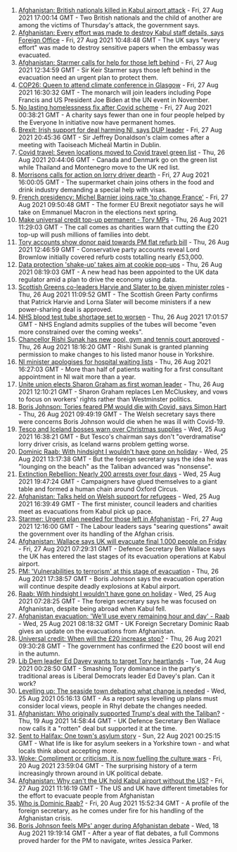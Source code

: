 1. [Afghanistan: British nationals killed in Kabul airport attack](https://www.bbc.co.uk/news/uk-58360592?at_medium=RSS&at_campaign=KARANGA) - Fri, 27 Aug 2021 17:00:14 GMT - Two British nationals and the child of another are among the victims of Thursday's attack, the government says.
2. [Afghanistan: Every effort was made to destroy Kabul staff details, says Foreign Office](https://www.bbc.co.uk/news/uk-58351938?at_medium=RSS&at_campaign=KARANGA) - Fri, 27 Aug 2021 10:48:48 GMT - The UK says "every effort" was made to destroy sensitive papers when the embassy was evacuated.
3. [Afghanistan: Starmer calls for help for those left behind](https://www.bbc.co.uk/news/uk-politics-58358666?at_medium=RSS&at_campaign=KARANGA) - Fri, 27 Aug 2021 12:34:59 GMT - Sir Keir Starmer says those left behind in the evacuation need an urgent plan to protect them.
4. [COP26: Queen to attend climate conference in Glasgow](https://www.bbc.co.uk/news/uk-scotland-58360381?at_medium=RSS&at_campaign=KARANGA) - Fri, 27 Aug 2021 16:30:32 GMT - The monarch will join leaders including Pope Francis and US President Joe Biden at the UN event in November.
5. [No lasting homelessness fix after Covid scheme](https://www.bbc.co.uk/news/uk-politics-58334379?at_medium=RSS&at_campaign=KARANGA) - Fri, 27 Aug 2021 00:38:21 GMT - A charity says fewer than one in four people helped by the Everyone In initiative now have permanent homes.
6. [Brexit: Irish support for deal harming NI, says DUP leader](https://www.bbc.co.uk/news/uk-northern-ireland-58348119?at_medium=RSS&at_campaign=KARANGA) - Fri, 27 Aug 2021 20:45:36 GMT - Sir Jeffrey Donaldson's claim comes after a meeting with Taoiseach Micheál Martin in Dublin.
7. [Covid travel: Seven locations moved to Covid travel green list](https://www.bbc.co.uk/news/uk-58348541?at_medium=RSS&at_campaign=KARANGA) - Thu, 26 Aug 2021 20:44:06 GMT - Canada and Denmark go on the green list while Thailand and Montenegro move to the UK red list.
8. [Morrisons calls for action on lorry driver dearth](https://www.bbc.co.uk/news/business-58353738?at_medium=RSS&at_campaign=KARANGA) - Fri, 27 Aug 2021 16:00:05 GMT - The supermarket chain joins others in the food and drink industry demanding a special help with visas.
9. [French presidency: Michel Barnier joins race 'to change France'](https://www.bbc.co.uk/news/world-europe-58354886?at_medium=RSS&at_campaign=KARANGA) - Fri, 27 Aug 2021 09:50:48 GMT - The former EU Brexit negotiator says he will take on Emmanuel Macron in the elections next spring.
10. [Make universal credit top-up permanent - Tory MPs](https://www.bbc.co.uk/news/uk-politics-58331179?at_medium=RSS&at_campaign=KARANGA) - Thu, 26 Aug 2021 11:29:03 GMT - The call comes as charities warn that cutting the £20 top-up will push millions of families into debt.
11. [Tory accounts show donor paid towards PM flat refurb bill](https://www.bbc.co.uk/news/uk-politics-58331180?at_medium=RSS&at_campaign=KARANGA) - Thu, 26 Aug 2021 12:46:59 GMT - Conservative party accounts reveal Lord Brownlow initially covered refurb costs totalling nearly £53,000.
12. [Data protection 'shake-up' takes aim at cookie pop-ups](https://www.bbc.co.uk/news/technology-58340333?at_medium=RSS&at_campaign=KARANGA) - Thu, 26 Aug 2021 08:19:03 GMT - A new head has been appointed to the UK data regulator amid a plan to drive the economy using data.
13. [Scottish Greens co-leaders Harvie and Slater to be given minister roles](https://www.bbc.co.uk/news/uk-scotland-scotland-politics-58340383?at_medium=RSS&at_campaign=KARANGA) - Thu, 26 Aug 2021 11:09:52 GMT - The Scottish Green Party confirms that Patrick Harvie and Lorna Slater will become ministers if a new power-sharing deal is approved.
14. [NHS blood test tube shortage set to worsen](https://www.bbc.co.uk/news/business-58324108?at_medium=RSS&at_campaign=KARANGA) - Thu, 26 Aug 2021 17:01:57 GMT - NHS England admits supplies of the tubes will become "even more constrained over the coming weeks".
15. [Chancellor Rishi Sunak has new pool, gym and tennis court approved](https://www.bbc.co.uk/news/uk-england-york-north-yorkshire-58345526?at_medium=RSS&at_campaign=KARANGA) - Thu, 26 Aug 2021 18:16:20 GMT - Rishi Sunak is granted planning permission to make changes to his listed manor house in Yorkshire.
16. [NI minister apologises for hospital waiting lists](https://www.bbc.co.uk/news/uk-northern-ireland-58342209?at_medium=RSS&at_campaign=KARANGA) - Thu, 26 Aug 2021 16:27:03 GMT - More than half of patients waiting for a first consultant appointment in NI wait more than a year.
17. [Unite union elects Sharon Graham as first woman leader](https://www.bbc.co.uk/news/uk-politics-58331178?at_medium=RSS&at_campaign=KARANGA) - Thu, 26 Aug 2021 12:10:21 GMT - Sharon Graham replaces Len McCluskey, and vows to focus on workers' rights rather than Westminster politics.
18. [Boris Johnson: Tories feared PM would die with Covid, says Simon Hart](https://www.bbc.co.uk/news/uk-wales-politics-58332311?at_medium=RSS&at_campaign=KARANGA) - Thu, 26 Aug 2021 09:49:19 GMT - The Welsh secretary says there were concerns Boris Johnson would die when he was ill with Covid-19.
19. [Tesco and Iceland bosses warn over Christmas supplies](https://www.bbc.co.uk/news/business-58329439?at_medium=RSS&at_campaign=KARANGA) - Wed, 25 Aug 2021 16:38:21 GMT - But Tesco's chairman says don't "overdramatise" lorry driver crisis, as Iceland warns problem getting worse.
20. [Dominic Raab: With hindsight I wouldn't have gone on holiday](https://www.bbc.co.uk/news/uk-58327088?at_medium=RSS&at_campaign=KARANGA) - Wed, 25 Aug 2021 13:17:38 GMT - But the foreign secretary says the idea he was "lounging on the beach" as the Taliban advanced was "nonsense".
21. [Extinction Rebellion: Nearly 200 arrests over four days](https://www.bbc.co.uk/news/uk-england-london-58324146?at_medium=RSS&at_campaign=KARANGA) - Wed, 25 Aug 2021 19:47:24 GMT - Campaigners have glued themselves to a giant table and formed a human chain around Oxford Circus.
22. [Afghanistan: Talks held on Welsh support for refugees](https://www.bbc.co.uk/news/uk-wales-politics-58322012?at_medium=RSS&at_campaign=KARANGA) - Wed, 25 Aug 2021 16:39:49 GMT - The first minister, council leaders and charities meet as evacuations from Kabul pick up pace.
23. [Starmer: Urgent plan needed for those left in Afghanistan](https://www.bbc.co.uk/news/uk-58353651?at_medium=RSS&at_campaign=KARANGA) - Fri, 27 Aug 2021 12:16:00 GMT - The Labour leaders says "searing questions" await the government over its handling of the Afghan crisis.
24. [Afghanistan: Wallace says UK will evacuate final 1,000 people on Friday](https://www.bbc.co.uk/news/uk-58353647?at_medium=RSS&at_campaign=KARANGA) - Fri, 27 Aug 2021 07:29:31 GMT - Defence Secretary Ben Wallace says the UK has entered the last stages of its evacuation operations at Kabul airport.
25. [PM: 'Vulnerabilities to terrorism' at this stage of evacuation](https://www.bbc.co.uk/news/world-asia-58349594?at_medium=RSS&at_campaign=KARANGA) - Thu, 26 Aug 2021 17:38:57 GMT - Boris Johnson says the evacuation operation will continue despite deadly explosions at Kabul airport.
26. [Raab: With hindsight I wouldn't have gone on holiday](https://www.bbc.co.uk/news/uk-58327704?at_medium=RSS&at_campaign=KARANGA) - Wed, 25 Aug 2021 07:28:25 GMT - The foreign secretary says he was focused on Afghanistan, despite being abroad when Kabul fell.
27. [Afghanistan evacuation: 'We'll use every remaining hour and day' - Raab](https://www.bbc.co.uk/news/uk-58328004?at_medium=RSS&at_campaign=KARANGA) - Wed, 25 Aug 2021 08:18:32 GMT - UK Foreign Secretary Dominic Raab gives an update on the evacuations from Afghanistan.
28. [Universal credit: When will the £20 increase stop?](https://www.bbc.co.uk/news/uk-41487126?at_medium=RSS&at_campaign=KARANGA) - Thu, 26 Aug 2021 09:30:28 GMT - The government has confirmed the £20 boost will end in the autumn.
29. [Lib Dem leader Ed Davey wants to target Tory heartlands](https://www.bbc.co.uk/news/uk-politics-58306872?at_medium=RSS&at_campaign=KARANGA) - Tue, 24 Aug 2021 00:28:50 GMT - Smashing Tory dominance in the party's traditional areas is Liberal Democrats leader Ed Davey's plan. Can it work?
30. [Levelling up: The seaside town debating what change is needed](https://www.bbc.co.uk/news/uk-58248594?at_medium=RSS&at_campaign=KARANGA) - Wed, 25 Aug 2021 05:16:13 GMT - As a report says levelling up plans must consider local views, people in Rhyl debate the changes needed.
31. [Afghanistan: Who originally supported Trump's deal with the Taliban?](https://www.bbc.co.uk/news/58271943?at_medium=RSS&at_campaign=KARANGA) - Thu, 19 Aug 2021 14:58:44 GMT - UK Defence Secretary Ben Wallace now calls it a "rotten" deal but supported it at the time.
32. [Sent to Halifax: One town's asylum story](https://www.bbc.co.uk/news/uk-politics-58270841?at_medium=RSS&at_campaign=KARANGA) - Sun, 22 Aug 2021 00:25:15 GMT - What life is like for asylum seekers in a Yorkshire town - and what locals think about accepting more.
33. [Woke: Compliment or criticism, it is now fuelling the culture wars](https://www.bbc.co.uk/news/uk-politics-58281576?at_medium=RSS&at_campaign=KARANGA) - Fri, 20 Aug 2021 23:59:04 GMT - The surprising history of a term increasingly thrown around in UK political debate.
34. [Afghanistan: Why can't the UK hold Kabul airport without the US?](https://www.bbc.co.uk/news/world-58305185?at_medium=RSS&at_campaign=KARANGA) - Fri, 27 Aug 2021 11:16:19 GMT - The US and UK have different timetables for the effort to evacuate people from Afghanistan
35. [Who is Dominic Raab?](https://www.bbc.co.uk/news/uk-politics-52064637?at_medium=RSS&at_campaign=KARANGA) - Fri, 20 Aug 2021 15:52:34 GMT - A profile of the foreign secretary, as he comes under fire for his handling of the Afghanistan crisis.
36. [Boris Johnson feels MPs' anger during Afghanistan debate](https://www.bbc.co.uk/news/uk-politics-58256616?at_medium=RSS&at_campaign=KARANGA) - Wed, 18 Aug 2021 19:19:14 GMT - After a year of flat debates, a full Commons proved harder for the PM to navigate, writes Jessica Parker.
